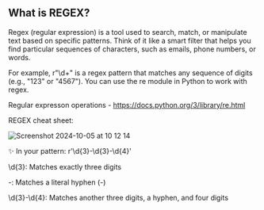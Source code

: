 ## What is REGEX?

Regex (regular expression) is a tool used to search, match, or manipulate text based on specific patterns. 
Think of it like a smart filter that helps you find particular sequences of characters, such as emails, phone numbers, or words.

For example, r"\d+" is a regex pattern that matches any sequence of digits (e.g., "123" or "4567"). You can use the re module in Python to work with regex.

Regular expresson operations - https://docs.python.org/3/library/re.html

REGEX cheat sheet:

![Screenshot 2024-10-05 at 10 12 14](https://github.com/user-attachments/assets/fdb59f87-2a02-4f13-acae-d0e1e478f7fc)

✨ In your pattern: r'\d{3}-\d{3}-\d{4}'

\d{3}: Matches exactly three digits

-: Matches a literal hyphen (-)

\d{3}-\d{4}: Matches another three digits, a hyphen, and four digits



